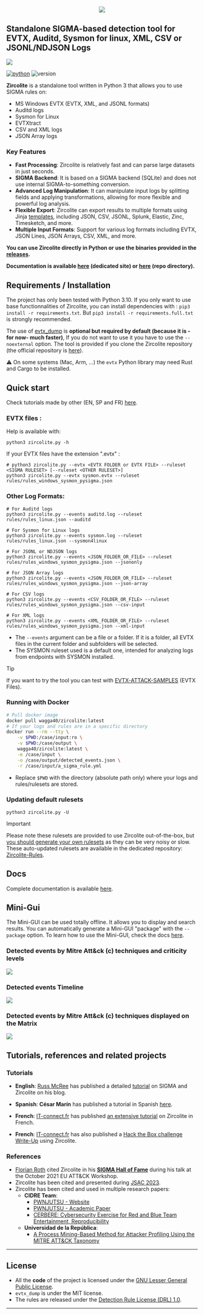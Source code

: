 # <p align="center">![](pics/zircolite_400.png)</p>

## Standalone SIGMA-based detection tool for EVTX, Auditd, Sysmon for linux, XML, CSV or JSONL/NDJSON Logs 
![](pics/Zircolite_v2.9.gif)

[![python](https://img.shields.io/badge/python-3.10-blue)](https://www.python.org/)
![version](https://img.shields.io/badge/Architecture-64bit-red)

**Zircolite** is a standalone tool written in Python 3 that allows you to use SIGMA rules on:

- MS Windows EVTX (EVTX, XML, and JSONL formats)
- Auditd logs
- Sysmon for Linux
- EVTXtract
- CSV and XML logs
- JSON Array logs

### Key Features

- **Fast Processing**: Zircolite is relatively fast and can parse large datasets in just seconds.
- **SIGMA Backend**: It is based on a SIGMA backend (SQLite) and does not use internal SIGMA-to-something conversion.
- **Advanced Log Manipulation**: It can manipulate input logs by splitting fields and applying transformations, allowing for more flexible and powerful log analysis.
- **Flexible Export**: Zircolite can export results to multiple formats using Jinja [templates](templates), including JSON, CSV, JSONL, Splunk, Elastic, Zinc, Timesketch, and more.
- **Multiple Input Formats**: Support for various log formats including EVTX, JSON Lines, JSON Arrays, CSV, XML, and more.

**You can use Zircolite directly in Python or use the binaries provided in the [releases](https://github.com/wagga40/Zircolite/releases).** 

**Documentation is available [here](https://wagga40.github.io/Zircolite/) (dedicated site) or [here](docs) (repo directory).**

## Requirements / Installation

The project has only been tested with Python 3.10. If you only want to use base functionnalities of Zircolite, you can install dependencies with : `pip3 install -r requirements.txt`. But `pip3 install -r requirements.full.txt` is strongly recommended.

The use of [evtx_dump](https://github.com/omerbenamram/evtx) is **optional but required by default (because it is -for now- much faster)**, If you do not want to use it you have to use the `--noexternal` option. The tool is provided if you clone the Zircolite repository (the official repository is [here](https://github.com/omerbenamram/evtx)).

:warning: On some systems (Mac, Arm, ...) the `evtx` Python library may need Rust and Cargo to be installed.

## Quick start

Check tutorials made by other (EN, SP and FR) [here](#tutorials).

### EVTX files : 

Help is available with:

```shell
python3 zircolite.py -h
```

If your EVTX files have the extension ".evtx" :

```shell
# python3 zircolite.py --evtx <EVTX FOLDER or EVTX FILE> --ruleset <SIGMA RULESET> [--ruleset <OTHER RULESET>]
python3 zircolite.py --evtx sysmon.evtx --ruleset rules/rules_windows_sysmon_pysigma.json
```

### Other Log Formats:

```shell
# For Auditd logs
python3 zircolite.py --events auditd.log --ruleset rules/rules_linux.json --auditd

# For Sysmon for Linux logs
python3 zircolite.py --events sysmon.log --ruleset rules/rules_linux.json --sysmon4linux

# For JSONL or NDJSON logs
python3 zircolite.py --events <JSON_FOLDER_OR_FILE> --ruleset rules/rules_windows_sysmon_pysigma.json --jsononly

# For JSON Array logs
python3 zircolite.py --events <JSON_FOLDER_OR_FILE> --ruleset rules/rules_windows_sysmon_pysigma.json --json-array

# For CSV logs
python3 zircolite.py --events <CSV_FOLDER_OR_FILE> --ruleset rules/rules_windows_sysmon_pysigma.json --csv-input

# For XML logs
python3 zircolite.py --events <XML_FOLDER_OR_FILE> --ruleset rules/rules_windows_sysmon_pysigma.json --xml-input
```

- The `--events` argument can be a file or a folder. If it is a folder, all EVTX files in the current folder and subfolders will be selected.
- The SYSMON ruleset used is a default one, intended for analyzing logs from endpoints with SYSMON installed.

> [!TIP]
> If you want to try the tool you can test with [EVTX-ATTACK-SAMPLES](https://github.com/sbousseaden/EVTX-ATTACK-SAMPLES) (EVTX Files).

### Running with Docker

```bash
# Pull docker image
docker pull wagga40/zircolite:latest
# If your logs and rules are in a specific directory
docker run --rm --tty \
    -v $PWD:/case/input:ro \
    -v $PWD:/case/output \
    wagga40/zircolite:latest \
    -e /case/input \
    -o /case/output/detected_events.json \
    -r /case/input/a_sigma_rule.yml
```

- Replace `$PWD` with the directory (absolute path only) where your logs and rules/rulesets are stored.

### Updating default rulesets

```shell
python3 zircolite.py -U
```

> [!IMPORTANT]  
> Please note these rulesets are provided to use Zircolite out-of-the-box, but [you should generate your own rulesets](#why-you-should-build-your-own-rulesets) as they can be very noisy or slow. These auto-updated rulesets are available in the dedicated repository: [Zircolite-Rules](https://github.com/wagga40/Zircolite-Rules).

## Docs

Complete documentation is available [here](docs).

## Mini-Gui

The Mini-GUI can be used totally offline. It allows you to display and search results. You can automatically generate a Mini-GUI "package" with the `--package` option. To learn how to use the Mini-GUI, check the docs [here](docs/Advanced.md#mini-gui).

### Detected events by Mitre Att&ck (c) techniques and criticity levels

![](pics/gui.webp)

### Detected events Timeline

![](pics/gui-timeline.webp)

### Detected events by Mitre Att&ck (c) techniques displayed on the Matrix 

![](pics/gui-matrix.webp)

## Tutorials, references and related projects

### Tutorials

- **English**: [Russ McRee](https://holisticinfosec.io) has published a detailed [tutorial](https://holisticinfosec.io/post/2021-09-28-zircolite/) on SIGMA and Zircolite on his blog.

- **Spanish**: **César Marín** has published a tutorial in Spanish [here](https://derechodelared.com/zircolite-ejecucion-de-reglas-sigma-en-ficheros-evtx/).

- **French**: [IT-connect.fr](https://www.it-connect.fr/) has published [an extensive tutorial](https://www.it-connect.fr/) on Zircolite in French.

- **French**: [IT-connect.fr](https://www.it-connect.fr/) has also published a [Hack the Box challenge Write-Up](https://www.it-connect.fr/hack-the-box-sherlocks-tracer-solution/) using Zircolite.

### References 

- [Florian Roth](https://github.com/Neo23x0/) cited Zircolite in his [**SIGMA Hall of Fame**](https://github.com/Neo23x0/Talks/blob/master/Sigma_Hall_of_Fame_20211022.pdf) during his talk at the October 2021 EU ATT&CK Workshop.
- Zircolite has been cited and presented during [JSAC 2023](https://jsac.jpcert.or.jp/archive/2023/pdf/JSAC2023_workshop_sigma_jp.pdf).
- Zircolite has been cited and used in multiple research papers:
  - **CIDRE Team**:
    - [PWNJUTSU - Website](https://pwnjutsu.irisa.fr)
    - [PWNJUTSU - Academic Paper](https://hal.inria.fr/hal-03694719/document)
    - [CERBERE: Cybersecurity Exercise for Red and Blue Team Entertainment, Reproducibility](https://centralesupelec.hal.science/hal-04285565/file/CERBERE_final.pdf)
  - **Universidad de la República**:
    - [A Process Mining-Based Method for Attacker Profiling Using the MITRE ATT&CK Taxonomy](https://journals-sol.sbc.org.br/index.php/jisa/article/view/3902/2840)

---

## License

- All the **code** of the project is licensed under the [GNU Lesser General Public License](https://www.gnu.org/licenses/lgpl-3.0.en.html).
- `evtx_dump` is under the MIT license.
- The rules are released under the [Detection Rule License (DRL) 1.0](https://github.com/SigmaHQ/Detection-Rule-License/blob/main/LICENSE.Detection.Rules.md).

---
